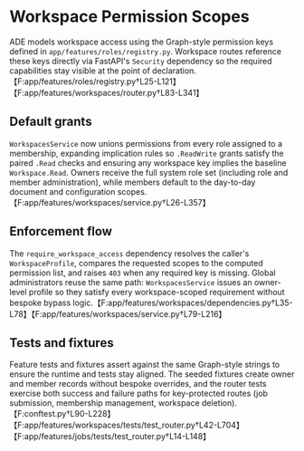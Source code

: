 # Workspace Permission Scopes

ADE models workspace access using the Graph-style permission keys defined in
`app/features/roles/registry.py`. Workspace routes reference these keys directly
via FastAPI's `Security` dependency so the required capabilities stay visible at
the point of declaration.【F:app/features/roles/registry.py†L25-L121】【F:app/features/workspaces/router.py†L83-L341】

## Default grants

`WorkspacesService` now unions permissions from every role assigned to a
membership, expanding implication rules so `.ReadWrite` grants satisfy the
paired `.Read` checks and ensuring any workspace key implies the baseline
`Workspace.Read`. Owners receive the full system role set (including role and
member administration), while members default to the day-to-day document and
configuration scopes.【F:app/features/workspaces/service.py†L26-L357】

## Enforcement flow

The `require_workspace_access` dependency resolves the caller's
`WorkspaceProfile`, compares the requested scopes to the computed permission
list, and raises `403` when any required key is missing. Global administrators
reuse the same path: `WorkspacesService` issues an owner-level profile so they
satisfy every workspace-scoped requirement without bespoke bypass logic.【F:app/features/workspaces/dependencies.py†L35-L78】【F:app/features/workspaces/service.py†L79-L216】

## Tests and fixtures

Feature tests and fixtures assert against the same Graph-style strings to ensure
the runtime and tests stay aligned. The seeded fixtures create owner and member
records without bespoke overrides, and the router tests exercise both success
and failure paths for key-protected routes (job submission, membership
management, workspace deletion).【F:conftest.py†L90-L228】【F:app/features/workspaces/tests/test_router.py†L42-L704】【F:app/features/jobs/tests/test_router.py†L14-L148】

